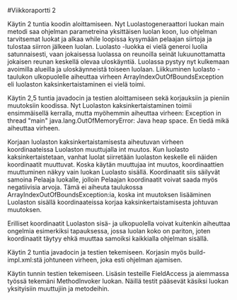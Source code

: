 #Viikkoraportti 2

Käytin 2 tuntia koodin aloittamiseen. Nyt Luolastogeneraattori luokan main metodi saa ohjelman parametreina yksittäisen luolan koon, luo ohjelman tarvitsemat luokat ja alkaa while loopissa kysymään pelaajan siirtoja ja tulostaa siirron jälkeen luolan.
  Luolasto -luokka ei vielä generoi luolia satunnaisesti, vaan jokaisessa luolassa on reunoilla seinät lukuunottamatta jokaisen reunan keskellä olevaa uloskäyntiä. Luolassa pystyy nyt kulkemaan avoimilla alueilla ja uloskäynneistä toiseen luolaan. Liikkuminen luolasto -taulukon ulkopuolelle aiheuttaa virheen ArrayIndexOutOfBoundsException eli luolaston kaksinkertaistaminen ei vielä toimi.


Käytin 2,5 tuntia javadocin ja testien aloittamiseen sekä korjauksiin ja pieniin muutoksiin koodissa. Nyt Luolaston kaksinkertaistaminen toimii ensimmäisellä kerralla, mutta myöhemmin aiheuttaa virheen: Exception in thread "main" java.lang.OutOfMemoryError: Java heap space. En tiedä mikä aiheuttaa virheen. 

Korjaan luolaston kaksinkertaistamisesta aiheutuvan virheen koordinaateissa Luolaston muuttujalla int muutos. Kun luolasto kaksinkertaistetaan, vanhat luolat siirretään luolaston keskelle eli näiden koordinaatit muuttuvat. Koska käytän muuttujaa int muutos, koordinaattien muuttuminen näkyy vain luokan Luolasto sisällä. Koordinaatit siis säilyvät samoina Pelaaja luokalle, jolloin Pelaajan koordinaatit voivat saada myös negatiivisia arvoja. Tämä ei aiheuta taulukossa ArrayIndexOutOfBoundsException:ia, koska int muutoksen lisääminen Luolaston sisällä koordinaateissa korjaa kaksinkertaistamisesta johtuvan muutoksen. 

Erilliset koordinaatit Luolaston sisä- ja ulkopuolella voivat kuitenkin aiheuttaa ongelmia esimerkiksi tapauksessa, jossa luolan koko on pariton, joten koordinaatit täytyy ehkä muuttaa samoiksi kaikkialla ohjelman sisällä.


Käytin 2 tuntia javadocin ja testien tekemiseen. Korjasin myös build-impl.xml:stä johtuneen virheen, joka esti ohjelman ajamisen.


Käytin tunnin testien tekemiseen. Lisäsin testeille FieldAccess ja  aiemmassa työssä tekemäni MethodInvoker luokan. Näillä testit pääsevät käsiksi luokan yksityisiin muuttujiin ja metodeihin.

